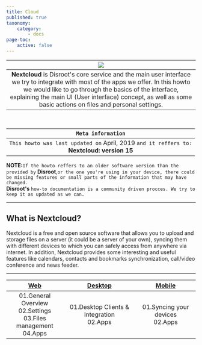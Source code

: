 ```yaml
---
title: Cloud
published: true
taxonomy:
    category:
        - docs
page-toc:
    active: false
---
```

|![](/start/icons/nc_logo.png)|
|:--:|
|**Nextcloud** is Disroot's core service and the main user interface we try to integrate with most of the apps we offer. In this howto we would like to go through the basics of the interface, explaining the main UI (User interface) concept, as well as some basic actions on files and personal settings.|
<br>

|```Meta information```|
|:--:|
|```This howto was last updated on``` April, 2019 ```and it reffers to:```<br>**Nextcloud: version 15**|

**NOTE:**```If the howto reffers to an older software version than the provided by``` **Disroot**,```or the one you're using in your device, there could be missing features or small parts of the information that may have changed.```<br> **Disroot's** ```how-to documentation is a community driven procces. We try to keep it as updated as we can.```

----

## What is Nextcloud?
Nextcloud is a free and open source software that allows you to upload and storage files on a server (it could be a server of your own), syncing them with different devices to which you can safely access from anywhere via internet. In addition, Nextcloud provides some interesting and useful features like calendars, contacts and bookmarks synchronization, call/video conference and news feeder.<br>

----------

|[Web](introduction)|[Desktop](/cloud/clients/desktop)|[Mobile](/cloud/clients/mobile)|
|:--:|:--:|:--:|
|01.General Overview<br>02.Settings<br>03.Files management<br>04.Apps|01.Desktop Clients & Integration<br>02.Apps|01.Syncing your devices<br>02.Apps|
